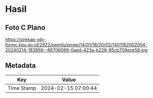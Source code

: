 # Hasil

## Foto C Plano

https://sirekap-obj-formc.kpu.go.id/2922/pemilu/ppwp/14/01/18/20/02/1401182002004-20240214-183956--86706099-0aed-423a-b228-85cb709ece56.jpg


## Metadata

| Key        | Value               |
| ---------- | ------------------- |
| Time Stamp | 2024-02-15 07:00:44 |



